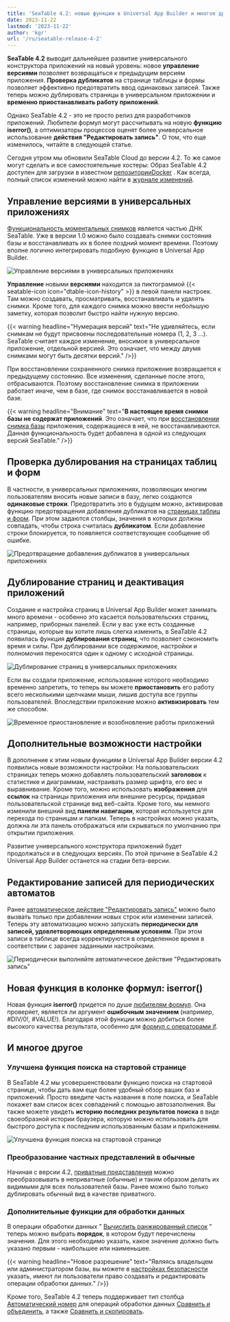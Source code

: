 ```yaml
---
title: 'SeaTable 4.2: новые функции в Universal App Builder и многое другое'
date: 2023-11-22
lastmod: '2023-11-22'
author: 'kgr'
url: '/ru/seatable-release-4-2'
---
```


**SeaTable 4.2** выводит дальнейшее развитие универсального конструктора приложений на новый уровень: новое **управление версиями** позволяет возвращаться к предыдущим версиям приложения. **Проверка дубликатов** на странице таблицы и формы позволяет эффективно предотвратить ввод одинаковых записей. Также теперь можно дублировать страницы в универсальном приложении и **временно приостанавливать работу приложений**.

Однако SeaTable 4.2 - это не просто релиз для разработчиков приложений. Любители формул могут рассчитывать на новую **функцию iserror()**, а оптимизаторы процессов оценят более универсальное использование **действия "Редактировать запись"**. О том, что еще изменилось, читайте в следующей статье.

Сегодня утром мы обновили SeaTable Cloud до версии 4.2. То же самое могут сделать и все самостоятельные хостеры: Образ SeaTable 4.2 доступен для загрузки в известном [репозиторииDocker](https://hub.docker.com/r/seatable/seatable-enterprise) . Как всегда, полный список изменений можно найти в [журнале изменений](https://seatable.io/ru/docs/changelog/version-4/).

## Управление версиями в универсальных приложениях

[Функциональность моментальных снимков](https://seatable.io/ru/docs/historie-und-versionen/speichern-der-aktuellen-base-als-snapshot/) является частью ДНК SeaTable. Уже в версии 1.0 можно было создавать снимки состояния базы и восстанавливать их в более поздний момент времени. Поэтому вполне логично интегрировать подобную функцию в Universal App Builder.

![Управление версиями в универсальных приложениях](images/Version-management-in-Universal-Apps.gif)

**Управление** новыми **версиями** находится за пиктограммой {{< seatable-icon icon="dtable-icon-history" >}} в левой панели настроек. Там можно создавать, просматривать, восстанавливать и удалять снимки. Кроме того, для каждого снимка можно ввести небольшую заметку, которая позволит быстро найти нужную версию.

{{< warning headline="Нумерация версий" text="Не удивляйтесь, если снимкам не будут присвоены последовательные номера (1, 2, 3 ...). SeaTable считает каждое изменение, вносимое в универсальное приложение, отдельной версией. Это означает, что между двумя снимками могут быть десятки версий." />}}

При восстановлении сохраненного снимка приложение возвращается к предыдущему состоянию. Все изменения, сделанные после этого, отбрасываются. Поэтому восстановление снимка в приложении работает иначе, чем в базе, где снимок восстанавливается в новой базе.

{{< warning headline="Внимание" text="**В настоящее время снимки базы не содержат приложений**. Это означает, что при [восстановлении снимка базы](https://seatable.io/ru/docs/historie-und-versionen/wiederherstellung-eines-snapshots/) приложения, содержащиеся в ней, не восстанавливаются. Данная функциональность будет добавлена в одной из следующих версий SeaTable." />}}

## Проверка дублирования на страницах таблиц и форм

В частности, в универсальных приложениях, позволяющих многим пользователям вносить новые записи в базу, легко создаются **одинаковые строки**. Предотвратить это в будущем можно, активировав функцию предотвращения добавления дубликатов на [страницах таблиц и форм](https://seatable.io/ru/docs/apps/seitentypen-in-der-universellen-app/). При этом задаются столбцы, значения в которых должны совпадать, чтобы строка считалась **дубликатом**. Если добавление строки блокируется, то появляется соответствующее сообщение об ошибке.

![Предотвращение добавления дубликатов в универсальных приложениях](images/Prevent-adding-duplicate-records-in-Universal-Apps.gif)

## Дублирование страниц и деактивация приложений

Создание и настройка страниц в Universal App Builder может занимать много времени - особенно это касается пользовательских страниц, например, приборных панелей. Если у вас уже есть созданные страницы, которые вы хотите лишь слегка изменить, в SeaTable 4.2 появилась функция **дублирования страниц**, что позволяет сэкономить время и силы. При дублировании все содержимое, настройки и полномочия переносятся один к одному с исходной страницы.

![Дублирование страниц в универсальных приложениях](images/Duplicate-page-in-Universal-Apps.png)

Если вы создали приложение, использование которого необходимо временно запретить, то теперь вы можете **приостановить** его работу всего несколькими щелчками мыши, лишив доступа все группы пользователей. Впоследствии приложение можно **активизировать** тем же способом.

![Временное приостановление и возобновление работы приложений](images/Suspend-and-activate-apps.gif)

## Дополнительные возможности настройки

В дополнение к этим новым функциям в Universal App Builder версии 4.2 появились новые возможности настройки: На пользовательских страницах теперь можно добавлять пользовательский **заголовок** к статистике и диаграммам, настраивать размер шрифта, его вес и выравнивание. Кроме того, можно использовать **изображения** для **ссылок** на страницы приложения или внешние ресурсы, придавая пользовательской странице вид веб-сайта. Кроме того, мы немного изменили внешний вид **панели навигации**, которая используется для перехода по страницам и папкам. Теперь в настройках можно указать, должна ли эта панель отображаться или скрываться по умолчанию при открытии приложения.

Развитие универсального конструктора приложений будет продолжаться и в следующих версиях. По этой причине в SeaTable 4.2 Universal App Builder останется на стадии бета-версии.

## Редактирование записей для периодических автоматов

Ранее [автоматическое действие "Редактировать запись"](https://seatable.io/ru/docs/automationen/automations-aktionen/#6-toc-title) можно было вызвать только при добавлении новых строк или изменении записей. Теперь эту автоматизацию можно запускать **периодически для записей, удовлетворяющих определенным условиям**. При этом записи в таблице всегда корректируются в определенное время в соответствии с заранее заданными настройками.

![Периодически выполняйте автоматическое действие "Редактировать запись"](images/Run-automated-action-Modify-record-periodically-.png)

## Новая функция в колонке формул: iserror()

Новая функция **iserror()** придется по душе [любителям формул](https://seatable.io/ru/docs/formeln/grundlagen-von-seatable-formeln/). Она проверяет, является ли аргумент **ошибочным значением** (например, #DIV/0!, #VALUE!). Благодаря этой функции можно добиться более высокого качества результата, особенно для [формул с операторами if](https://seatable.io/ru/docs/formeln/formelbeispiel-logische-if-operatoren-zum-vergleichen-von-werten/).

## И многое другое

### Улучшена функция поиска на стартовой странице

В SeaTable 4.2 мы усовершенствовали функцию поиска на стартовой странице, чтобы дать вам еще более удобный обзор ваших баз и приложений. Просто введите часть названия в поле поиска, и SeaTable покажет вам список всех совпадений с помощью автозаполнения. Вы также можете увидеть **историю последних результатов поиска** в виде своеобразной истории браузера, которую можно использовать для быстрого доступа к последним использованным базам и приложениям.

![Улучшена функция поиска на стартовой странице](images/Screenshot-2023-11-20-133326.png)

### Преобразование частных представлений в обычные

Начиная с версии 4.2, [приватные представления](https://seatable.io/ru/docs/grundlagen-von-ansichten/unterschiede-zwischen-privaten-und-normalen-ansichten/) можно преобразовывать в неприватные (обычные) и таким образом делать их видимыми для всех пользователей базы. Ранее можно было только дублировать обычный вид в качестве приватного.

### Дополнительные функции для обработки данных

В операции обработки данных " [Вычислить ранжированный список](https://seatable.io/ru/docs/datenverarbeitung/datenverarbeitung-rangliste-berechnen/) " теперь можно выбрать **порядок**, в котором будут перечислены значения. Для этого необходимо указать, какое значение должно быть указано первым - наибольшее или наименьшее.

{{< warning headline="Новое разрешение" text="Являясь владельцем или администратором базы, вы можете в [настройках безопасности](https://seatable.io/ru/docs/arbeiten-mit-bases/sicherheitseinstellungen-in-einer-base/) указать, имеют ли пользователи право создавать и редактировать операции обработки данных." />}}

Кроме того, SeaTable 4.2 теперь поддерживает тип столбца [Автоматический номер](https://seatable.io/ru/docs/text-und-zahlen/der-spaltentyp-automatische-nummer/) для операций обработки данных [Сравнить и объединить](https://seatable.io/ru/docs/datenverarbeitung/datenverarbeitung-vergleichen-und-verknuepfen/), а также [Сравнить и скопировать](https://seatable.io/ru/docs/datenverarbeitung/datenverarbeitung-vergleichen-und-kopieren/).
